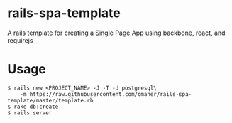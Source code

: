 rails-spa-template
==================

A rails template for creating a Single Page App using backbone, react, and requirejs

# Usage

    $ rails new <PROJECT_NAME> -J -T -d postgresql\ 
        -m https://raw.githubusercontent.com/cmaher/rails-spa-template/master/template.rb
    $ rake db:create
    $ rails server
